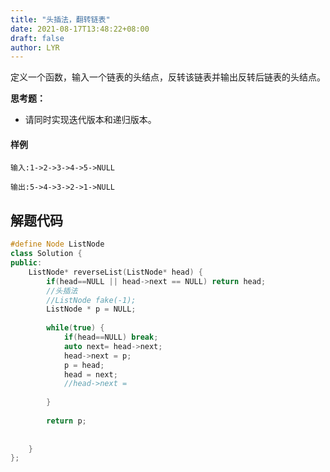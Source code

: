 ```yaml
---
title: "头插法，翻转链表"
date: 2021-08-17T13:48:22+08:00
draft: false
author: LYR
---
```


定义一个函数，输入一个链表的头结点，反转该链表并输出反转后链表的头结点。

**思考题：**

- 请同时实现迭代版本和递归版本。

#### 样例

```
输入:1->2->3->4->5->NULL

输出:5->4->3->2->1->NULL
```

## 解题代码



```cpp
#define Node ListNode
class Solution {
public:
    ListNode* reverseList(ListNode* head) {
        if(head==NULL || head->next == NULL) return head;
        //头插法
        //ListNode fake(-1);
        ListNode * p = NULL;
        
        while(true) {
            if(head==NULL) break;
            auto next= head->next;
            head->next = p;
            p = head;
            head = next;
            //head->next = 
            
        }
        
        return p;
        
        
    }
};
```

